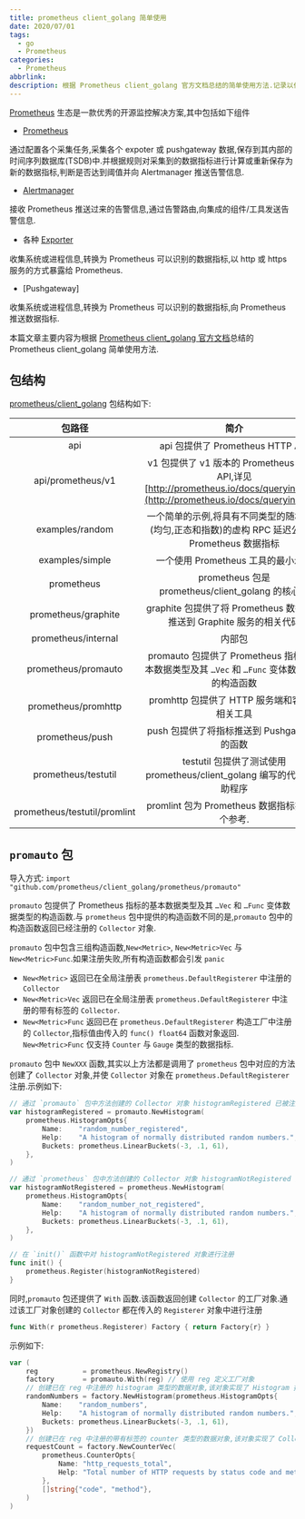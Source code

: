 ```yaml
---
title: prometheus client_golang 简单使用
date: 2020/07/01
tags:
  - go
  - Prometheus
categories:
  - Prometheus
abbrlink: 
description: 根据 Prometheus client_golang 官方文档总结的简单使用方法.记录以作备忘.
---
```


[Prometheus](https://prometheus.io/) 生态是一款优秀的开源监控解决方案,其中包括如下组件

- [Prometheus](https://github.com/prometheus/prometheus)

通过配置各个采集任务,采集各个 expoter 或 pushgateway 数据,保存到其内部的时间序列数据库(TSDB)中.并根据规则对采集到的数据指标进行计算或重新保存为新的数据指标,判断是否达到阈值并向 Alertmanager 推送告警信息.

- [Alertmanager](https://github.com/prometheus/alertmanager)

接收 Prometheus 推送过来的告警信息,通过告警路由,向集成的组件/工具发送告警信息.

- 各种 [Exporter](https://prometheus.io/docs/instrumenting/exporters/)

收集系统或进程信息,转换为 Prometheus 可以识别的数据指标,以 http 或 https 服务的方式暴露给 Prometheus.

- [Pushgateway]

收集系统或进程信息,转换为 Prometheus 可以识别的数据指标,向 Prometheus 推送数据指标.

本篇文章主要内容为根据 [Prometheus client_golang 官方文档](https://godoc.org/github.com/prometheus/client_golang)总结的 Prometheus client_golang 简单使用方法.

## 包结构

[prometheus/client_golang](https://github.com/prometheus/client_golang) 包结构如下:

包路径 | 简介
:---: | :---:
api | api 包提供了 Prometheus HTTP API
api/prometheus/v1 | v1 包提供了 v1 版本的 Prometheus HTTP API,详见 [http://prometheus.io/docs/querying/api/](http://prometheus.io/docs/querying/api/)
examples/random | 一个简单的示例,将具有不同类型的随机分布(均匀,正态和指数)的虚构 RPC 延迟公开为 Prometheus 数据指标
examples/simple | 一个使用 Prometheus 工具的最小示例
prometheus | prometheus 包是 prometheus/client_golang 的核心包
prometheus/graphite | graphite 包提供了将 Prometheus 数据指标推送到 Graphite 服务的相关代码
prometheus/internal | 内部包
prometheus/promauto | promauto 包提供了 Prometheus 指标的基本数据类型及其 `…Vec` 和 `…Func` 变体数据类型的构造函数
prometheus/promhttp | promhttp 包提供了 HTTP 服务端和客户端相关工具
prometheus/push | push 包提供了将指标推送到 Pushgateway 的函数
prometheus/testutil | testutil 包提供了测试使用 prometheus/client_golang 编写的代码的帮助程序
prometheus/testutil/promlint | promlint 包为 Prometheus 数据指标提供一个参考.

## `promauto` 包

导入方式: `import "github.com/prometheus/client_golang/prometheus/promauto"`

`promauto` 包提供了 Prometheus 指标的基本数据类型及其 `…Vec` 和 `…Func` 变体数据类型的构造函数.与 `prometheus` 包中提供的构造函数不同的是,`promauto` 包中的构造函数返回已经注册的 `Collector` 对象.

`promauto` 包中包含三组构造函数,`New<Metric>`, `New<Metric>Vec` 与 `New<Metric>Func`.如果注册失败,所有构造函数都会引发 `panic`

- `New<Metric>` 返回已在全局注册表 `prometheus.DefaultRegisterer` 中注册的 `Collector`
- `New<Metric>Vec` 返回已在全局注册表 `prometheus.DefaultRegisterer` 中注册的带有标签的 `Collector`.
- `New<Metric>Func` 返回已在 `prometheus.DefaultRegisterer` 构造工厂中注册的 `Collector`,指标值由传入的 `func() float64` 函数对象返回. `New<Metric>Func` 仅支持 `Counter` 与 `Gauge` 类型的数据指标.

`promauto` 包中 `NewXXX` 函数,其实以上方法都是调用了 `prometheus` 包中对应的方法创建了 `Collector` 对象,并使 `Collector` 对象在 `prometheus.DefaultRegisterer` 注册.示例如下:

```go
// 通过 `promauto` 包中方法创建的 Collector 对象 histogramRegistered 已被注册,可直接被公开为数据指标
var histogramRegistered = promauto.NewHistogram(
    prometheus.HistogramOpts{
        Name:    "random_number_registered",
        Help:    "A histogram of normally distributed random numbers.",
        Buckets: prometheus.LinearBuckets(-3, .1, 61),
    },
)

// 通过 `prometheus` 包中方法创建的 Collector 对象 histogramNotRegistered 没有被注册,需要手动进行注册才被公开为数据指标
var histogramNotRegistered = prometheus.NewHistogram(
    prometheus.HistogramOpts{
        Name:    "random_number_not_registered",
        Help:    "A histogram of normally distributed random numbers.",
        Buckets: prometheus.LinearBuckets(-3, .1, 61),
    },
)

// 在 `init()` 函数中对 histogramNotRegistered 对象进行注册
func init() {
    prometheus.Register(histogramNotRegistered)
}
```

同时,`promauto` 包还提供了 `With` 函数.该函数返回创建 `Collector` 的工厂对象.通过该工厂对象创建的 `Collector` 都在传入的 `Registerer` 对象中进行注册

```go
func With(r prometheus.Registerer) Factory { return Factory{r} }
```

示例如下:

```go
var (
    reg           = prometheus.NewRegistry()
    factory       = promauto.With(reg) // 使用 reg 定义工厂对象
    // 创建已在 reg 中注册的 histogram 类型的数据对象,该对象实现了 Histogram 接口与 Metric 接口
    randomNumbers = factory.NewHistogram(prometheus.HistogramOpts{
        Name:    "random_numbers",
        Help:    "A histogram of normally distributed random numbers.",
        Buckets: prometheus.LinearBuckets(-3, .1, 61),
    })
    // 创建已在 reg 中注册的带有标签的 counter 类型的数据对象,该对象实现了 Collector 接口
    requestCount = factory.NewCounterVec(
        prometheus.CounterOpts{
            Name: "http_requests_total",
            Help: "Total number of HTTP requests by status code and method.",
        },
        []string{"code", "method"},
    )
)
```
